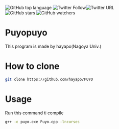 <img alt="GitHub top language" src="https://img.shields.io/github/languages/top/hayapo/PUYO?style=plastic"> <img alt="Twitter Follow" src="https://img.shields.io/twitter/follow/Laughingcat0?style=social"><img alt="Twitter URL" src="https://img.shields.io/twitter/url?style=social&url=https%3A%2F%2Fgithub.com%2Fhayapo">  
<img alt="GitHub stars" src="https://img.shields.io/github/stars/hayapo/PUYO?style=social"> <img alt="GitHub watchers" src="https://img.shields.io/github/watchers/hayapo/PUYO?style=social">

# Puyopuyo
This program is made by hayapo(Nagoya Univ.)

# How to clone
```bash
git clone https://github.com/hayapo/PUYO
```
# Usage
Run this command ti compile
```bash
g++ -o puyo.exe Puyo.cpp -lncurses
```
